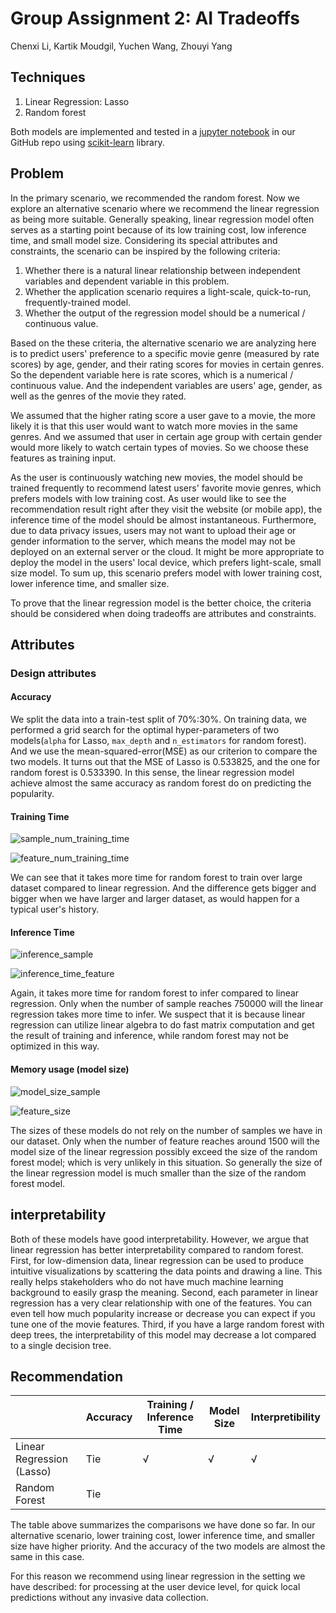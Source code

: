 # Group Assignment 2: AI Tradeoffs

Chenxi Li, Kartik Moudgil, Yuchen Wang, Zhouyi Yang

## Techniques

1. Linear Regression: Lasso
2. Random forest

Both models are implemented and tested in a [jupyter notebook](https://github.com/Zhouyiy/17645GroupProjectTeamA/blob/master/movieRecommend/model/rate-prediction/alternative_scenario.ipynb) in our GitHub repo using [scikit-learn](https://scikit-learn.org/stable/) library.

## Problem

In the primary scenario, we recommended the random forest. Now we explore an alternative scenario where we recommend the linear regression as being more suitable.
Generally speaking, linear regression model often serves as a starting point because of its low training cost, low inference time, and small model size. Considering its special attributes and constraints, the scenario can be inspired by the following criteria:
1. Whether there is a natural linear relationship between independent variables and dependent variable in this problem.
2. Whether the application scenario requires a light-scale, quick-to-run, frequently-trained model.
3. Whether the output of the regression model should be a numerical / continuous value.

Based on the these criteria, the alternative scenario we are analyzing here is to predict users' preference to a specific movie genre (measured by rate scores) by age, gender, and their rating scores for movies in certain genres. So the dependent variable here is rate scores, which is a numerical / continuous value. And the independent variables are users' age, gender, as well as the genres of the movie they rated.

We assumed that the higher rating score a user gave to a movie, the more likely it is that this user would want to watch more movies in the same genres. And we assumed that user in certain age group with certain gender would more likely to watch certain types of movies. So we choose these features as training input.

As the user is continuously watching new movies, the model should be trained frequently to recommend latest users' favorite movie genres, which prefers models with low training cost. As user would like to see the recommendation result right after they visit the website (or mobile app), the inference time of the model should be almost instantaneous. Furthermore, due to data privacy issues, users may not want to upload their age or gender information to the server, which means the model may not be deployed on an external server or the cloud. It might be more appropriate to deploy the model in the users' local device, which prefers light-scale, small size model. To sum up, this scenario prefers model with lower training cost, lower inference time, and smaller size.

To prove that the linear regression model is the better choice, the criteria should be considered when doing tradeoffs are attributes and constraints.

## Attributes
### Design attributes

#### Accuracy
We split the data into a train-test split of 70%:30%. On training data, we performed a grid search for the optimal hyper-parameters of two models(`alpha` for Lasso, `max_depth` and `n_estimators` for random forest). And we use the mean-squared-error(MSE) as our criterion to compare the two models. It turns out that the MSE of Lasso is 0.533825, and the one for random forest is 0.533390. In this sense, the linear regression model achieve almost the same accuracy as random forest do on predicting the popularity.

#### Training Time

![sample_num_training_time](./images/sample_training.png)

![feature_num_training_time](./images/feature_training.png)

We can see that it takes more time for random forest to train over large dataset compared to linear regression. And the difference gets bigger and bigger when we have larger and larger dataset, as would happen for a typical user's history.

#### Inference Time

![inference_sample](./images/sample_inference.png)

![inference_time_feature](./images/feature_inference.png)

Again, it takes more time for random forest to infer compared to linear regression. Only when the number of sample reaches 750000 will the linear regression takes more time to infer. We suspect that it is because linear regression can utilize linear algebra to do fast matrix computation and get the result of training and inference, while random forest may not be optimized in this way.

#### Memory usage (model size)

![model_size_sample](./images/sample_size.png)

![feature_size](./images/feature_size.png)

The sizes of these models do not rely on the number of samples we have in our dataset. Only when the number of feature reaches around 1500 will the model size of the linear regression possibly exceed the size of the random forest model; which is very unlikely in this situation. So generally the size of the linear regression model is much smaller than the size of the random forest model.


## interpretability

Both of these models have good interpretability. However, we argue that linear regression has better interpretability compared to random forest. First, for low-dimension data, linear regression can be used to produce intuitive visualizations by scattering the data points and drawing a line. This really helps stakeholders who do not have much machine learning background to easily grasp the meaning. Second, each parameter in linear regression has a very clear relationship with one of the features. You can even tell how much popularity increase or decrease you can expect if you tune one of the movie features. Third, if you have a large random forest with deep trees, the interpretability of this model may decrease a lot compared to a single decision tree.

## Recommendation

|                           | Accuracy | Training / Inference Time | Model Size | Interpretibility  |
| ------------------------- | -------- | ------------------------- | ---------- | ----------------  |
| Linear Regression (Lasso) | Tie       | √                         | √          | √                |
| Random Forest             | Tie        |                           |            |                  |

The table above summarizes the comparisons we have done so far. In our alternative scenario, lower training cost, lower inference time, and smaller size have higher priority. And the accuracy of the two models are almost the same in this case. 

For this reason we recommend using linear regression in the setting we have described: for processing at the user device level, for quick local predictions without any invasive data collection.
